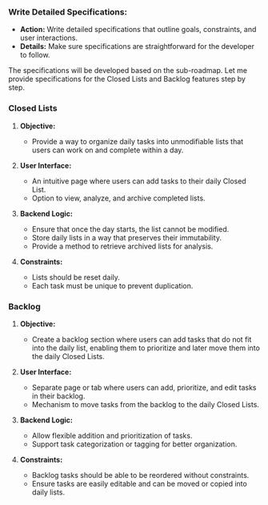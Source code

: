 
### Write Detailed Specifications:
- **Action:** Write detailed specifications that outline goals, constraints, and user interactions.
- **Details:** Make sure specifications are straightforward for the developer to follow.

The specifications will be developed based on the sub-roadmap. Let me provide specifications for the Closed Lists and Backlog features step by step. 

### Closed Lists
1. **Objective:**
   - Provide a way to organize daily tasks into unmodifiable lists that users can work on and complete within a day.
  
2. **User Interface:**
   - An intuitive page where users can add tasks to their daily Closed List.
   - Option to view, analyze, and archive completed lists.

3. **Backend Logic:**
   - Ensure that once the day starts, the list cannot be modified.
   - Store daily lists in a way that preserves their immutability.
   - Provide a method to retrieve archived lists for analysis.

4. **Constraints:**
   - Lists should be reset daily.
   - Each task must be unique to prevent duplication.

### Backlog
1. **Objective:**
   - Create a backlog section where users can add tasks that do not fit into the daily list, enabling them to prioritize and later move them into the daily Closed Lists.

2. **User Interface:**
   - Separate page or tab where users can add, prioritize, and edit tasks in their backlog.
   - Mechanism to move tasks from the backlog to the daily Closed Lists.

3. **Backend Logic:**
   - Allow flexible addition and prioritization of tasks.
   - Support task categorization or tagging for better organization.

4. **Constraints:**
   - Backlog tasks should be able to be reordered without constraints.
   - Ensure tasks are easily editable and can be moved or copied into daily lists.

